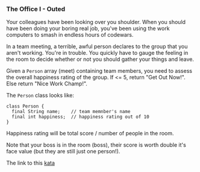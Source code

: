 ### The Office I - Outed

Your colleagues have been looking over you shoulder. When you should have been doing your boring real job, you've been using the work computers to smash in endless hours of codewars.

In a team meeting, a terrible, awful person declares to the group that you aren't working. You're in trouble. You quickly have to gauge the feeling in the room to decide whether or not you should gather your things and leave.

Given a `Person` array (meet) containing team members, you need to assess the overall happiness rating of the group. If <= 5, return "Get Out Now!". Else return "Nice Work Champ!".

The `Person` class looks like:
```
class Person {
  final String name;    // team memnber's name
  final int happiness;  // happiness rating out of 10
}
```
Happiness rating will be total score / number of people in the room.

Note that your boss is in the room (boss), their score is worth double it's face value (but they are still just one person!).  

The link to this [kata](https://www.codewars.com/kata/the-office-i-outed/java)
